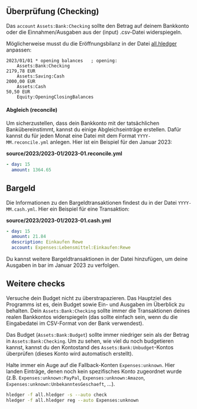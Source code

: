 ## Überprüfung (Checking)

Das `account` `Assets:Bank:Checking` sollte den Betrag auf deinem Bankkonto oder die Einnahmen/Ausgaben aus der (input) .csv-Datei widerspiegeln.

Möglicherweise musst du die Eröffnungsbilanz in der Datei [all.hledger](../all.hledger) anpassen:

```hledger
2023/01/01 * opening balances   ; opening:
    Assets:Bank:Checking                                                  2179,78 EUR
    Assets:Saving:Cash                                                    2000,00 EUR  
    Assets:Cash                                                             50,50 EUR  
    Equity:OpeningClosingBalances
```

#### Abgleich (reconcile)

Um sicherzustellen, dass dein Bankkonto mit der tatsächlichen Bankübereinstimmt, kannst du einige Abgleichseinträge erstellen. Dafür kannst du für jeden Monat eine Datei mit dem Format `YYYY-MM.reconcile.yml` anlegen. Hier ist ein Beispiel für den Januar 2023:

**source/2023/2023-01/2023-01.reconcile.yml**
```yml
- day: 15
  amount: 1364.65
```

## Bargeld

Die Informationen zu den Bargeldtransaktionen findest du in der Datei `YYYY-MM.cash.yml`. Hier ein Beispiel für eine Transaktion:

**source/2023/2023-01/2023-01.cash.yml**
```yml
- day: 15
  amount: 21.84
  description: Einkaufen Rewe
  account: Expenses:Lebensmittel:Einkaufen:Rewe
```

Du kannst weitere Bargeldtransaktionen in der Datei hinzufügen, um deine Ausgaben in bar im Januar 2023 zu verfolgen.


## Weitere checks

Versuche dein Budget nicht zu überstrapazieren. Das Hauptziel des Programms ist es, dein Budget sowie Ein- und Ausgaben im Überblick zu behalten. Dein `Assets:Bank:Checking` sollte immer die Transaktionen deines realen Bankkontos widerspiegeln (das sollte einfach sein, wenn du die Eingabedatei im CSV-Format von der Bank verwendest).

Das Budget (`Assets:Bank:Budget`) sollte immer niedriger sein als der Betrag in `Assets:Bank:Checking`. Um zu sehen, wie viel du noch budgetieren kannst, kannst du den Kontostand des `Assets:Bank:Unbudget`-Kontos überprüfen (dieses Konto wird automatisch erstellt).

Halte immer ein Auge auf die Fallback-Konten `Expenses:unknown`. Hier landen Einträge, denen noch kein spezifisches Konto zugeordnet wurde (z.B. `Expenses:unknown:PayPal`, `Expenses:unknown:Amazon`, `Expenses:unknown:UnbekanntesGeschaeft`, ...).

```bash
hledger -f all.hledger -s --auto check
hledger -f all.hledger reg --auto Expenses:unknown
```
